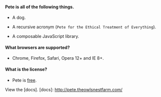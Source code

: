 #### Pete is all of the following things.

+ A dog.

+ A recursive acronym (`Pete for the Ethical Treatment of Everything`).

+ A composable JavaScript library.

#### What browsers are supported?
+ Chrome, Firefox, Safari, Opera 12+ and IE 8+.

#### What is the license?
+ Pete is [free][wtfpl].

[wtfpl]: http://www.wtfpl.net/

View the [docs].
[docs]: http://pete.theowlsnestfarm.com/

